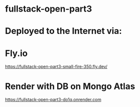 # fullstack-open-part3

# Deployed to the Internet via:

# Fly.io

https://fullstack-open-part3-small-fire-350.fly.dev/

# Render with DB on Mongo Atlas

https://fullstack-open-part3-do1q.onrender.com
